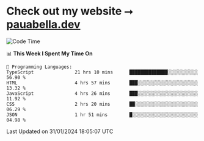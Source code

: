 # Check out my website ⭢ [pauabella.dev](https://pauabella.dev)

<!--START_SECTION:waka-->
![Code Time](http://img.shields.io/badge/Code%20Time-2%2C940%20hrs%202%20mins-blue)

📊 **This Week I Spent My Time On** 

```text
💬 Programming Languages: 
TypeScript               21 hrs 10 mins      ██████████████░░░░░░░░░░░   56.90 % 
HTML                     4 hrs 57 mins       ███░░░░░░░░░░░░░░░░░░░░░░   13.32 % 
JavaScript               4 hrs 26 mins       ███░░░░░░░░░░░░░░░░░░░░░░   11.92 % 
CSS                      2 hrs 20 mins       ██░░░░░░░░░░░░░░░░░░░░░░░   06.29 % 
JSON                     1 hr 51 mins        █░░░░░░░░░░░░░░░░░░░░░░░░   04.98 % 
```


 Last Updated on 31/01/2024 18:05:07 UTC
<!--END_SECTION:waka-->
